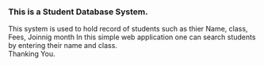 ### This is a Student Database System.  
This system is used to hold record of students such as thier
Name, class, Fees, Joinnig month
In this simple web application one can search students by entering their name and class.  
Thanking You.

